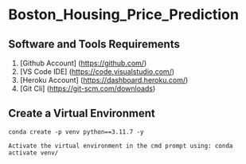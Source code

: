 # Boston_Housing_Price_Prediction

## Software and Tools Requirements

1. [Github Account] (https://github.com/)
2. [VS Code IDE] (https://code.visualstudio.com/)
3. [Heroku Account] (https://dashboard.heroku.com/)
4. [Git Cli] (https://git-scm.com/downloads)


## Create a Virtual Environment

```
conda create -p venv python==3.11.7 -y
```

```
Activate the virtual environment in the cmd prompt using: conda activate venv/
```
